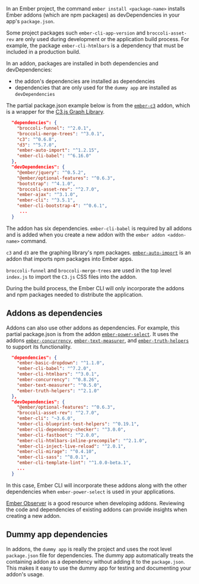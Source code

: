 In an Ember project, the command `ember install <package-name>` installs Ember addons (which are npm packages) as devDependencies in your app's `package.json`.

Some project packages such `ember-cli-app-version` and `broccoli-asset-rev` are only used during development or the application build process. For example, the package `ember-cli-htmlbars` is a dependency that must be included in a production build. 

In an addon, packages are installed in both dependencies and devDependencies:

- the addon's dependencies are installed as dependencies
- dependencies that are only used for the `dummy app` are installed as `devDependencies`

The partial package.json example below is from the [`ember-c3`](https://github.com/Glavin001/ember-c3) addon, which is a wrapper for the [C3.js Graph Library](https://c3js.org/).


```json
  "dependencies": {
    "broccoli-funnel": "^2.0.1",
    "broccoli-merge-trees": "^3.0.1",
    "c3": "^0.6.8",
    "d3": "^5.7.0",
    "ember-auto-import": "^1.2.15",
    "ember-cli-babel": "^6.16.0"
  },
  "devDependencies": {
    "@ember/jquery": "^0.5.2",
    "@ember/optional-features": "^0.6.3",
    "bootstrap": "^4.1.0",
    "broccoli-asset-rev": "^2.7.0",
    "ember-ajax": "^3.1.0",
    "ember-cli": "^3.5.1",
    "ember-cli-bootstrap-4": "^0.6.1",
     ...
  }
```
The addon has six dependencies. `ember-cli-babel` is required by all addons and is added when you create a new addon with the `ember addon <addon-name>` command.

`c3` and `d3` are the graphing library's npm packages. [`ember-auto-import`](https://github.com/ef4/ember-auto-import) is an addon that imports npm packages into Ember apps. 

`broccoli-funnel` and `broccoli-merge-trees` are used in the top level `index.js` to import the `C3.js` CSS files into the addon.

During the build process, the Ember CLI will only incorporate the addons and npm packages needed to distribute the application.

## Addons as dependencies

Addons can also use other addons as dependencies. For example, this partial package.json is from the addon [`ember-power-select`](https://ember-power-select.com). It uses the addons [`ember-concurrency`](http://ember-concurrency.com/docs/introduction/), [`ember-text-measurer`](https://github.com/cibernox/ember-text-measurer), and [`ember-truth-helpers`](https://github.com/jmurphyau/ember-truth-helpers) to support its functionality.

```json
  "dependencies": {
    "ember-basic-dropdown": "^1.1.0",
    "ember-cli-babel": "^7.2.0",
    "ember-cli-htmlbars": "^3.0.1",
    "ember-concurrency": "^0.8.26",
    "ember-text-measurer": "^0.5.0",
    "ember-truth-helpers": "^2.1.0"
  },
  "devDependencies": {
    "@ember/optional-features": "^0.6.3",
    "broccoli-asset-rev": "^2.7.0",
    "ember-cli": "~3.6.0",
    "ember-cli-blueprint-test-helpers": "^0.19.1",
    "ember-cli-dependency-checker": "^3.0.0",
    "ember-cli-fastboot": "^2.0.0",
    "ember-cli-htmlbars-inline-precompile": "^2.1.0",
    "ember-cli-inject-live-reload": "^2.0.1",
    "ember-cli-mirage": "^0.4.10",
    "ember-cli-sass": "^8.0.1",
    "ember-cli-template-lint": "^1.0.0-beta.1",
    ...
  }
```

In this case, Ember CLI will incorporate these addons along with the other dependencies when `ember-power-select` is used in your applications.

[Ember Observer](https://emberobserver.com) is a good resource when developing addons. Reviewing the code and dependencies of existing addons can provide insights when creating a new addon.

## Dummy app dependencies

In addons, the `dummy app` is really the project and uses the root level `package.json` file for dependencies. The dummy app automatically treats the containing addon as a dependency without adding it to the `package.json`. This makes it easy to use the dummy app for testing and documenting your addon's usage.


<!-- The wrapper example should include more information on dependencies in addons  -->
